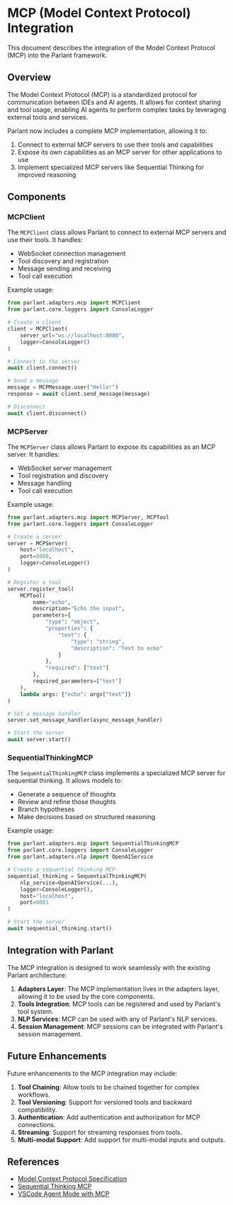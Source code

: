 # MCP (Model Context Protocol) Integration

This document describes the integration of the Model Context Protocol (MCP) into the Parlant framework.

## Overview

The Model Context Protocol (MCP) is a standardized protocol for communication between IDEs and AI agents. It allows for context sharing and tool usage, enabling AI agents to perform complex tasks by leveraging external tools and services.

Parlant now includes a complete MCP implementation, allowing it to:

1. Connect to external MCP servers to use their tools and capabilities
2. Expose its own capabilities as an MCP server for other applications to use
3. Implement specialized MCP servers like Sequential Thinking for improved reasoning

## Components

### MCPClient

The `MCPClient` class allows Parlant to connect to external MCP servers and use their tools. It handles:

- WebSocket connection management
- Tool discovery and registration
- Message sending and receiving
- Tool call execution

Example usage:

```python
from parlant.adapters.mcp import MCPClient
from parlant.core.loggers import ConsoleLogger

# Create a client
client = MCPClient(
    server_url="ws://localhost:8080",
    logger=ConsoleLogger()
)

# Connect to the server
await client.connect()

# Send a message
message = MCPMessage.user("Hello!")
response = await client.send_message(message)

# Disconnect
await client.disconnect()
```

### MCPServer

The `MCPServer` class allows Parlant to expose its capabilities as an MCP server. It handles:

- WebSocket server management
- Tool registration and discovery
- Message handling
- Tool call execution

Example usage:

```python
from parlant.adapters.mcp import MCPServer, MCPTool
from parlant.core.loggers import ConsoleLogger

# Create a server
server = MCPServer(
    host="localhost",
    port=8080,
    logger=ConsoleLogger()
)

# Register a tool
server.register_tool(
    MCPTool(
        name="echo",
        description="Echo the input",
        parameters={
            "type": "object",
            "properties": {
                "text": {
                    "type": "string",
                    "description": "Text to echo"
                }
            },
            "required": ["text"]
        },
        required_parameters=["text"]
    ),
    lambda args: {"echo": args["text"]}
)

# Set a message handler
server.set_message_handler(async_message_handler)

# Start the server
await server.start()
```

### SequentialThinkingMCP

The `SequentialThinkingMCP` class implements a specialized MCP server for sequential thinking. It allows models to:

- Generate a sequence of thoughts
- Review and refine those thoughts
- Branch hypotheses
- Make decisions based on structured reasoning

Example usage:

```python
from parlant.adapters.mcp import SequentialThinkingMCP
from parlant.core.loggers import ConsoleLogger
from parlant.adapters.nlp import OpenAIService

# Create a sequential thinking MCP
sequential_thinking = SequentialThinkingMCP(
    nlp_service=OpenAIService(...),
    logger=ConsoleLogger(),
    host="localhost",
    port=8081
)

# Start the server
await sequential_thinking.start()
```

## Integration with Parlant

The MCP integration is designed to work seamlessly with the existing Parlant architecture:

1. **Adapters Layer**: The MCP implementation lives in the adapters layer, allowing it to be used by the core components.
2. **Tools Integration**: MCP tools can be registered and used by Parlant's tool system.
3. **NLP Services**: MCP can be used with any of Parlant's NLP services.
4. **Session Management**: MCP sessions can be integrated with Parlant's session management.

## Future Enhancements

Future enhancements to the MCP integration may include:

1. **Tool Chaining**: Allow tools to be chained together for complex workflows.
2. **Tool Versioning**: Support for versioned tools and backward compatibility.
3. **Authentication**: Add authentication and authorization for MCP connections.
4. **Streaming**: Support for streaming responses from tools.
5. **Multi-modal Support**: Add support for multi-modal inputs and outputs.

## References

- [Model Context Protocol Specification](https://github.com/modelcontextprotocol/servers)
- [Sequential Thinking MCP](https://github.com/modelcontextprotocol/servers/tree/main/src/sequentialthinking)
- [VSCode Agent Mode with MCP](https://code.visualstudio.com/blogs/2025/04/07/agentMode)
